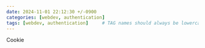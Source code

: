 ```yaml
---
date: 2024-11-01 22:12:30 +/-0900
categories: [webdev, authentication]
tags: [webdev, authentication]     # TAG names should always be lowercase
---
```



Cookie
